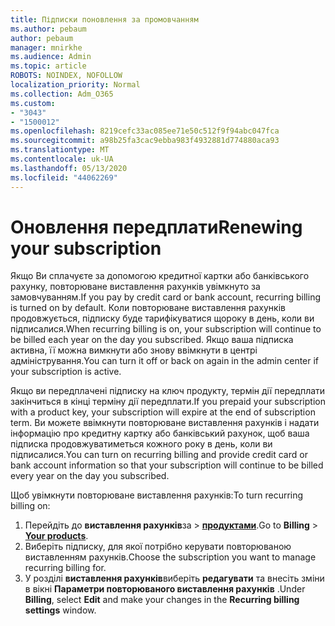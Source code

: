 ```yaml
---
title: Підписки поновлення за промовчанням
ms.author: pebaum
author: pebaum
manager: mnirkhe
ms.audience: Admin
ms.topic: article
ROBOTS: NOINDEX, NOFOLLOW
localization_priority: Normal
ms.collection: Adm_O365
ms.custom:
- "3043"
- "1500012"
ms.openlocfilehash: 8219cefc33ac085ee71e50c512f9f94abc047fca
ms.sourcegitcommit: a98b25fa3cac9ebba983f4932881d774880aca93
ms.translationtype: MT
ms.contentlocale: uk-UA
ms.lasthandoff: 05/13/2020
ms.locfileid: "44062269"
---
```

# <a name="renewing-your-subscription"></a><span data-ttu-id="c9ec9-102">Оновлення передплати</span><span class="sxs-lookup"><span data-stu-id="c9ec9-102">Renewing your subscription</span></span>

<span data-ttu-id="c9ec9-103">Якщо Ви сплачуєте за допомогою кредитної картки або банківського рахунку, повторюване виставлення рахунків увімкнуто за замовчуванням.</span><span class="sxs-lookup"><span data-stu-id="c9ec9-103">If you pay by credit card or bank account, recurring billing is turned on by default.</span></span> <span data-ttu-id="c9ec9-104">Коли повторюване виставлення рахунків продовжується, підписку буде тарифікуватися щороку в день, коли ви підписалися.</span><span class="sxs-lookup"><span data-stu-id="c9ec9-104">When recurring billing is on, your subscription will continue to be billed each year on the day you subscribed.</span></span> <span data-ttu-id="c9ec9-105">Якщо ваша підписка активна, її можна вимкнути або знову ввімкнути в центрі адміністрування.</span><span class="sxs-lookup"><span data-stu-id="c9ec9-105">You can turn it off or back on again in the admin center if your subscription is active.</span></span>

<span data-ttu-id="c9ec9-106">Якщо ви передплачені підписку на ключ продукту, термін дії передплати закінчиться в кінці терміну дії передплати.</span><span class="sxs-lookup"><span data-stu-id="c9ec9-106">If you prepaid your subscription with a product key, your subscription will expire at the end of subscription term.</span></span> <span data-ttu-id="c9ec9-107">Ви можете ввімкнути повторюване виставлення рахунків і надати інформацію про кредитну картку або банківський рахунок, щоб ваша підписка продовжуватиметься кожного року в день, коли ви підписалися.</span><span class="sxs-lookup"><span data-stu-id="c9ec9-107">You can turn on recurring billing and provide credit card or bank account information so that your subscription will continue to be billed every year on the day you subscribed.</span></span>

<span data-ttu-id="c9ec9-108">Щоб увімкнути повторюване виставлення рахунків:</span><span class="sxs-lookup"><span data-stu-id="c9ec9-108">To turn recurring billing on:</span></span> 

1. <span data-ttu-id="c9ec9-109">Перейдіть до **виставлення рахунків**за  >  **[продуктами](https://go.microsoft.com/fwlink/p/?linkid=842054)**.</span><span class="sxs-lookup"><span data-stu-id="c9ec9-109">Go to **Billing** > **[Your products](https://go.microsoft.com/fwlink/p/?linkid=842054)**.</span></span>
2. <span data-ttu-id="c9ec9-110">Виберіть підписку, для якої потрібно керувати повторюваною виставленням рахунків.</span><span class="sxs-lookup"><span data-stu-id="c9ec9-110">Choose the subscription you want to manage recurring billing for.</span></span>
3. <span data-ttu-id="c9ec9-111">У розділі **виставлення рахунків**виберіть **редагувати** та внесіть зміни в вікні **Параметри повторюваного виставлення рахунків** .</span><span class="sxs-lookup"><span data-stu-id="c9ec9-111">Under **Billing**, select **Edit** and make your changes in the **Recurring billing settings** window.</span></span> 